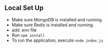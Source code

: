 ## Local Set Up
- Make sure MongoDB is installed and running.
- Make sure Redis is installed and running.
- add .env file
- Run `npm install`
- To run the application, execute `node index.js`